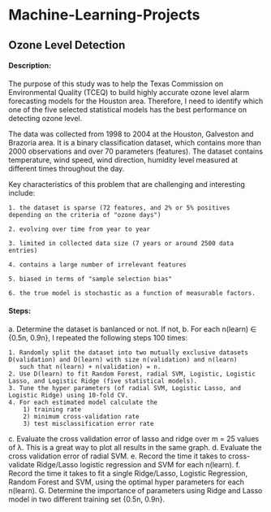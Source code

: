 # Machine-Learning-Projects

## Ozone Level Detection

#### Description: 

The purpose of this study was to help the Texas Commission on Environmental Quality (TCEQ) to build highly accurate ozone level alarm forecasting models for the Houston area. Therefore, I need to identify which one of the five selected statistical models has the best performance on detecting ozone level.

The data was collected from 1998 to 2004 at the Houston, Galveston and Brazoria area. It is a binary classification dataset, which contains more than 2000 observations and over 70 parameters (features). The dataset contains temperature, wind speed, wind direction, humidity level measured at different times throughout the day. 

Key characteristics of this problem that are challenging and interesting include:

    1. the dataset is sparse (72 features, and 2% or 5% positives depending on the criteria of "ozone days")
    
    2. evolving over time from year to year
    
    3. limited in collected data size (7 years or around 2500 data entries)
    
    4. contains a large number of irrelevant features
    
    5. biased in terms of "sample selection bias"
    
    6. the true model is stochastic as a function of measurable factors. 


#### Steps:

a. Determine the dataset is banlanced or not. If not, 
b. For each n(learn) ∈ {0.5n, 0.9n}, I repeated the following steps 100 times: 
 
    1. Randomly split the dataset into two mutually exclusive datasets D(validation) and D(learn) with size n(validation) and n(learn) 
       such that n(learn) + n(validation) = n. 
    2. Use D(learn) to fit Random Forest, radial SVM, Logistic, Logistic Lasso, and Logistic Ridge (five statistical models). 
    3. Tune the hyper parameters (of radial SVM, Logistic Lasso, and Logistic Ridge) using 10-fold CV. 
    4. For each estimated model calculate the 
        1) training rate
        2) minimum cross-validation rate
        3) test misclassification error rate
    
c. Evaluate the cross validation error of lasso and ridge over m = 25 values of λ. This is a great way to plot all results in the same graph. 
d. Evaluate the cross validation error of radial SVM.
e. Record the time it takes to cross-validate Ridge/Lasso logistic regression and SVM for each n(learn). 
f. Record the time it takes to fit a single Ridge/Lasso, Logistic Regression, Random Forest and SVM, using the optimal hyper parameters for each n(learn).
G. Determine the importance of parameters using Ridge and Lasso model in two different training set {0.5n, 0.9n}. 

 

